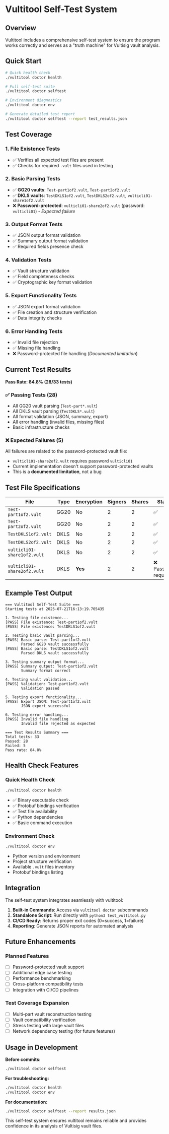 # Vultitool Self-Test System

## Overview

Vultitool includes a comprehensive self-test system to ensure the program works correctly and serves as a "truth machine" for Vultisig vault analysis.

## Quick Start

```bash
# Quick health check
./vultitool doctor health

# Full self-test suite  
./vultitool doctor selftest

# Environment diagnostics
./vultitool doctor env

# Generate detailed test report
./vultitool doctor selftest --report test_results.json
```

## Test Coverage

### 1. File Existence Tests
- ✅ Verifies all expected test files are present
- ✅ Checks for required `.vult` files used in testing

### 2. Basic Parsing Tests  
- ✅ **GG20 vaults**: `Test-part1of2.vult`, `Test-part2of2.vult`
- ✅ **DKLS vaults**: `TestDKLS1of2.vult`, `TestDKLS2of2.vult`, `vulticli01-share1of2.vult`
- ❌ **Password-protected**: `vulticli01-share2of2.vult` (password: `vulticli01`) - _Expected failure_

### 3. Output Format Tests
- ✅ JSON output format validation
- ✅ Summary output format validation  
- ✅ Required fields presence check

### 4. Validation Tests
- ✅ Vault structure validation
- ✅ Field completeness checks
- ✅ Cryptographic key format validation

### 5. Export Functionality Tests
- ✅ JSON export format validation
- ✅ File creation and structure verification
- ✅ Data integrity checks

### 6. Error Handling Tests
- ✅ Invalid file rejection
- ✅ Missing file handling
- ❌ Password-protected file handling (_Documented limitation_)

## Current Test Results

**Pass Rate: 84.8% (28/33 tests)**

### ✅ Passing Tests (28)
- All GG20 vault parsing (`Test-part*.vult`)
- All DKLS vault parsing (`TestDKLS*.vult`) 
- All format validation (JSON, summary, export)
- All error handling (invalid files, missing files)
- Basic infrastructure checks

### ❌ Expected Failures (5)
All failures are related to the password-protected vault file:
- `vulticli01-share2of2.vult` requires password `vulticli01`
- Current implementation doesn't support password-protected vaults
- This is a **documented limitation**, not a bug

## Test File Specifications

| File | Type | Encryption | Signers | Shares | Status |
|------|------|------------|---------|---------|--------|
| `Test-part1of2.vult` | GG20 | No | 2 | 2 | ✅ |
| `Test-part2of2.vult` | GG20 | No | 2 | 2 | ✅ |
| `TestDKLS1of2.vult` | DKLS | No | 2 | 2 | ✅ |
| `TestDKLS2of2.vult` | DKLS | No | 2 | 2 | ✅ |
| `vulticli01-share1of2.vult` | DKLS | No | 2 | 2 | ✅ |
| `vulticli01-share2of2.vult` | DKLS | **Yes** | 2 | 2 | ❌ Password required |

## Example Test Output

```
=== Vultitool Self-Test Suite ===
Starting tests at 2025-07-21T16:13:19.705435

1. Testing file existence...
[PASS] File existence: Test-part1of2.vult
[PASS] File existence: TestDKLS1of2.vult

2. Testing basic vault parsing...
[PASS] Basic parse: Test-part1of2.vult
       Parsed GG20 vault successfully
[PASS] Basic parse: TestDKLS1of2.vult  
       Parsed DKLS vault successfully

3. Testing summary output format...
[PASS] Summary output: Test-part1of2.vult
       Summary format correct

4. Testing vault validation...
[PASS] Validation: Test-part1of2.vult
       Validation passed

5. Testing export functionality...
[PASS] Export JSON: Test-part1of2.vult
       JSON export successful

6. Testing error handling...
[PASS] Invalid file handling
       Invalid file rejected as expected

=== Test Results Summary ===
Total tests: 33
Passed: 28
Failed: 5
Pass rate: 84.8%
```

## Health Check Features

### Quick Health Check
```bash
./vultitool doctor health
```
- ✅ Binary executable check
- ✅ Protobuf bindings verification
- ✅ Test file availability
- ✅ Python dependencies
- ✅ Basic command execution

### Environment Check
```bash
./vultitool doctor env
```
- Python version and environment
- Project structure verification
- Available `.vult` files inventory
- Protobuf bindings listing

## Integration

The self-test system integrates seamlessly with vultitool:

1. **Built-in Commands**: Access via `vultitool doctor` subcommands
2. **Standalone Script**: Run directly with `python3 test_vultitool.py`
3. **CI/CD Ready**: Returns proper exit codes (0=success, 1=failure)
4. **Reporting**: Generate JSON reports for automated analysis

## Future Enhancements

### Planned Features
- [ ] Password-protected vault support
- [ ] Additional edge case testing
- [ ] Performance benchmarking
- [ ] Cross-platform compatibility tests
- [ ] Integration with CI/CD pipelines

### Test Coverage Expansion
- [ ] Multi-part vault reconstruction testing
- [ ] Vault compatibility verification
- [ ] Stress testing with large vault files
- [ ] Network dependency testing (for future features)

## Usage in Development

**Before commits:**
```bash
./vultitool doctor selftest
```

**For troubleshooting:**
```bash
./vultitool doctor health
./vultitool doctor env
```

**For documentation:**
```bash
./vultitool doctor selftest --report results.json
```

This self-test system ensures vultitool remains reliable and provides confidence in its analysis of Vultisig vault files.
